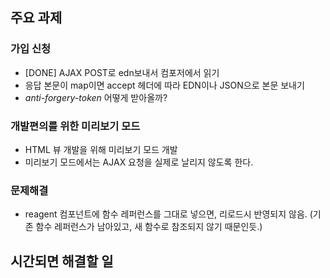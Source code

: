 ## 주요 과제

### 가입 신청

* [DONE] AJAX POST로 edn보내서 컴포저에서 읽기
* 응답 본문이 map이면 accept 헤더에 따라 EDN이나 JSON으로 본문 보내기
* *anti-forgery-token* 어떻게 받아올까?

### 개발편의를 위한 미리보기 모드

* HTML 뷰 개발을 위해 미리보기 모드 개발
* 미리보기 모드에서는 AJAX 요청을 실제로 날리지 않도록 한다.

### 문제해결

* reagent 컴포넌트에 함수 레퍼런스를 그대로 넣으면, 리로드시 반영되지 않음.
  (기존 함수 레퍼런스가 남아있고, 새 함수로 참조되지 않기 때문인듯.)

## 시간되면 해결할 일
